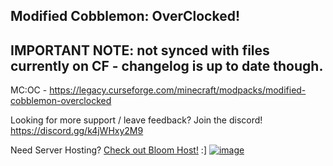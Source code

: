 ## Modified Cobblemon: OverClocked!

## IMPORTANT NOTE: not synced with files currently on CF - changelog is up to date though.

MC:OC - https://legacy.curseforge.com/minecraft/modpacks/modified-cobblemon-overclocked

Looking for more support / leave feedback? Join the discord!
https://discord.gg/k4jWHxy2M9

Need Server Hosting? [Check out Bloom Host!](https://bloom.modifiedmc.com/)  :]
[![image](https://i.imgur.com/NsyXqg2.gif)](https://bloom.modifiedmc.com/)
